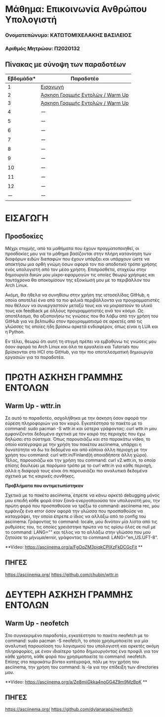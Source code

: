 # **Μάθημα: Επικοινωνία Ανθρώπου Υπολογιστή**

###  Ονοματεπώνυμο: ΚΑΤΩΤΟΜΙΧΕΛΑΚΗΣ ΒΑΣΙΛΕΙΟΣ

###  Αριθμός Μητρώου: Π2020132

## Πίνακας με σύνοψη των παραδοτέων

| Εβδομάδα* | Παραδοτέο |
| --- | --- |
| 1 | [Εισαγωγή](#εισαγωγη) |
| 2 | [Άσκηση Γραμμής Εντολών / Warm Up](#πρωτη-ασκηση-γραμμησ-εντολων) |
| 3 | [Άσκηση Γραμμής Εντολών / Warm Up](#δευτερη-ασκηση-γραμμησ-εντολων) |
| 4 | ー |
| 5 | ー |
| 6 | ー |
| 7 | ー |
| 8 | ー |
| 9 | ー |
| 10 | ー |
| 11 | ー |
| 12 | ー |
| ー | ー |

# **ΕΙΣΑΓΩΓΗ**

## Προσδοκίες 
Μέχρι στιγμής, από τα μαθήματα που έχουν πραγματοποιηθεί, οι προσδοκίες μου για το μάθημα βασίζονται στην πλήρη κατανόηση των διαφόρων ειδών διεπαφών που έχουν υπάρξει και υπάρχουν ώστε να αποκτήσω μια ορθή γνώμη όσων αφορά τον πιο αποδοτικό τρόπο χρήσης ενός υπολογιστή από τον μέσο χρήστη. Επιπρόσθετα, στοχεύω στην δημιουργία δικών μου μίκρο-εφαρμογών τις οποίες θεωρώ χρήσιμες και ταυτόχρονα θα αποκομίσουν της εξοικίωσή μου με το περιβάλλον του Arch Linux. 

Ακόμη, θα ήθελα να συνηθίσω στην χρήση της ιστοσελίδας GitHub, η οποία αποτελεί ένα από τα πιο φιλικά περιβάλλοντα για προγραμματιστές που θέλουν να συνεργαστούν μεταξύ τους και να μοιραστούν το υλικό τους και feedback με άλλους προγραμματιστές ανά τον κόσμο. Ως αποτέλεσμα, θα αξιοποιήσω τις γνώσεις που θα λάβω από την χρήση του GitHub για να βελτιωθώ στον προγραμματισμό σε αρκετές από τις γλώσσες τις οποίες ήδη βρίσκω αρκετά ενδιαφέρον, όπως είναι η LUA και η Python.

Εν τέλει, θεωρώ ότι αυτή τη στιγμή πρέπει να εμβαθύνω τις γνώσεις μου όσον αφορά τα Arch Linux και όλα τα εργαλεία και Tutorials που βρίσκονται στο HCI στο GitHub, για την πιο αποτελεσματική δημιουργία εργασιών για τα παραδοτέα.

# **ΠΡΩΤΗ ΑΣΚΗΣΗ ΓΡΑΜΜΗΣ ΕΝΤΟΛΩΝ**

## Warm Up - wttr.in
Σε αυτό το παραδοτέο, ασχολήθηκα με την άσκηση όσον αφορά την εύρεση πληροφοριών για τον καιρό. Εγκατέστησα το πακέτο με το command: sudo pacman -S wttr.in και ύστερα γράφοντας: curl wttr.in μου εμφανίζονται δεδομένα σχετικά με τον καιρό της περιοχής που έχω δηλώσει στο σύστημα. Όπως παρουσιάζω και στο παρακάτω video, το οποίο κατέγραψα με την χρήση του πακέτου asciinema, υπάρχει η δυνατότητα να δω τα δεδομένα και από κάποια άλλη περιοχή με την χρήση του command: curl wttr.in/Finland(ή οποιαδήποτε άλλη χώρα). Τέλος, παρουσιάζω και την χρήση του command: curl v2.wttr.in, το οποίο επίσης δουλεύει με παρόμοιο τρόπο με το curl wttr.in για κάθε περιοχή, αλλά η διαφορά τους είναι ότι παρουσιάζει πιο αναλυτικά δεδομένα σχετικά με τις καιρικές συνθήκες.

**Προβλήματα που αντιμετωπίστηκαν**

Σχετικά με το πακέτο asciinema, έπρεπε να κάνω αρκετό debugging μόνος μου επειδή κάθε φορά όταν ξανά-ενεργοποιούσα τον υπολογιστή μου, την πρώτη φορά που προσπαθούσα να τρέξω το command: asciinema rec, μου εμφάνιζε ένα error όσον αφορά την γλώσσα που προσπαθούσε να καταγράψει, την οποία έπρεπε ο ίδιος να αλλάξω από το config του asciinema. Γράφοντας το command: locale, μου δινόταν μία λίστα από τις ρυθμίσεις του, τις οποίες χρειάστηκε πρώτα να τις ορίσω όλες σε null με το command: LANG="" και τέλος να το αλλάξω στην γλώσσα που μου ζητούσε το μήνυμα/error, γράφοντας το command: LANG="en_US.UFT-8".

**Video: https://asciinema.org/a/FgOqZM3piqkCPIXzFkDCGcFit **

## ΠΗΓΕΣ
https://asciinema.org/
https://github.com/chubin/wttr.in

# **ΔΕΥΤΕΡΗ ΑΣΚΗΣΗ ΓΡΑΜΜΗΣ ΕΝΤΟΛΩΝ**

## Warm Up - neofetch
Στο συγκεκριμένο παραδοτέο, εγκατέστησα το πακέτο neofetch με το command: sudo pacman -S neofetch, το οποίο χρησιμοποιείτε για μία αναλυτική παρουσίαση του λογισμικού του υπολογιστή και αρκετές ακόμη πληροφορίες, με έναν ιδιαίτερο τρόπο δημιουργόντας ένα προφίλ για τον κάθε χρήστη, κάθε φορά που χρησιμοποιείτε το command: neofetch. Επίσης στο παρακάτω βίντεο κατέγραψα, πάλι με την χρήση του asciinema, την χρήση του command: ls -la για την επίδειξη των directories μου.

**Video: https://asciinema.org/a/Ze8miiGkka4noGG4Z9m9MzBpK **

## ΠΗΓΕΣ
https://asciinema.org/
https://github.com/dylanaraps/neofetch
